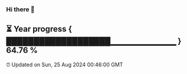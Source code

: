 ### Hi there 👋
⏳ Year progress { ███████████████████▁▁▁▁▁▁▁▁▁▁▁ } 64.76 %
---
⏰ Updated on Sun, 25 Aug 2024 00:46:00 GMT

